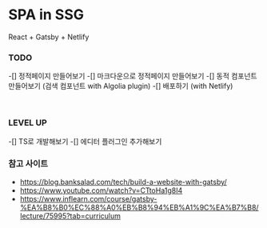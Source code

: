 # SPA in SSG

React + Gatsby + Netlify


### TODO

-[] 정적페이지 만들어보기
-[] 마크다운으로 정적페이지 만들어보기
-[] 동적 컴포넌트 만들어보기 (검색 컴포넌트 with Algolia plugin)
-[] 배포하기 (with Netlify)

<br/>

### LEVEL UP

-[] TS로 개발해보기
-[] 에디터 플러그인 추가해보기


### 참고 사이트

- https://blog.banksalad.com/tech/build-a-website-with-gatsby/
- https://www.youtube.com/watch?v=CTtoHa1g8I4
- https://www.inflearn.com/course/gatsby-%EA%B8%B0%EC%88%A0%EB%B8%94%EB%A1%9C%EA%B7%B8/lecture/75995?tab=curriculum
